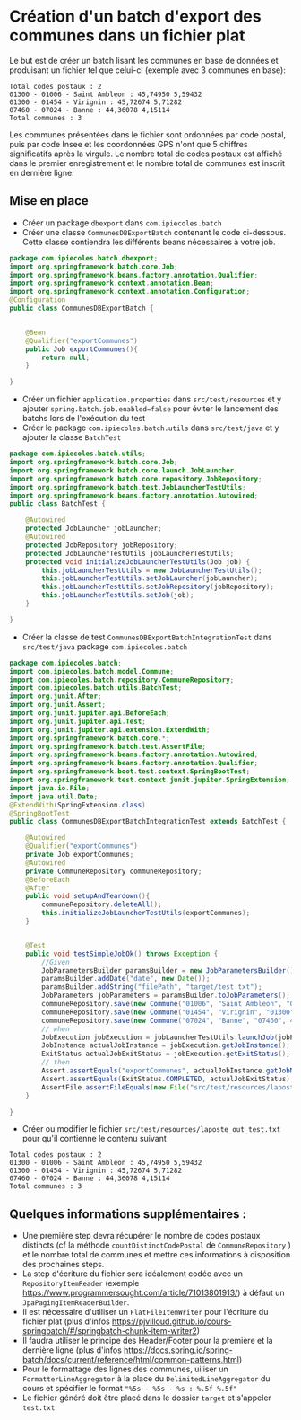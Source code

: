 # Création d'un batch d'export des communes dans un fichier plat

Le but est de créer un batch lisant les communes en base de données et produisant un fichier tel que celui-ci (exemple avec 3 communes en base): 

```
Total codes postaux : 2
01300 - 01006 - Saint Ambleon : 45,74950 5,59432
01300 - 01454 - Virignin : 45,72674 5,71282
07460 - 07024 - Banne : 44,36078 4,15114
Total communes : 3
```

Les communes présentées dans le fichier sont ordonnées par code postal, puis par code Insee et les coordonnées GPS n'ont que 5 chiffres
significatifs après la virgule. Le nombre total de codes postaux est affiché dans le premier enregistrement et le nombre total de communes
est inscrit en dernière ligne.

## Mise en place

- Créer un package `dbexport` dans `com.ipiecoles.batch`
- Créer une classe `CommunesDBExportBatch` contenant le code ci-dessous. Cette classe contiendra les différents beans nécessaires à votre job.

```java
package com.ipiecoles.batch.dbexport;
import org.springframework.batch.core.Job;
import org.springframework.beans.factory.annotation.Qualifier;
import org.springframework.context.annotation.Bean;
import org.springframework.context.annotation.Configuration;
@Configuration
public class CommunesDBExportBatch {


    @Bean
    @Qualifier("exportCommunes")
    public Job exportCommunes(){
        return null;
    }

}
```

- Créer un fichier `application.properties` dans `src/test/resources` et y ajouter `spring.batch.job.enabled=false` pour éviter le lancement des batchs lors de l'exécution du test
- Créer le package `com.ipiecoles.batch.utils` dans `src/test/java` et y ajouter la classe `BatchTest`

```java
package com.ipiecoles.batch.utils;
import org.springframework.batch.core.Job;
import org.springframework.batch.core.launch.JobLauncher;
import org.springframework.batch.core.repository.JobRepository;
import org.springframework.batch.test.JobLauncherTestUtils;
import org.springframework.beans.factory.annotation.Autowired;
public class BatchTest {

    @Autowired
    protected JobLauncher jobLauncher;
    @Autowired
    protected JobRepository jobRepository;
    protected JobLauncherTestUtils jobLauncherTestUtils;
    protected void initializeJobLauncherTestUtils(Job job) {
        this.jobLauncherTestUtils = new JobLauncherTestUtils();
        this.jobLauncherTestUtils.setJobLauncher(jobLauncher);
        this.jobLauncherTestUtils.setJobRepository(jobRepository);
        this.jobLauncherTestUtils.setJob(job);
    }

}
```

- Créer la classe de test `CommunesDBExportBatchIntegrationTest` dans `src/test/java` package `com.ipiecoles.batch`

```java
package com.ipiecoles.batch;
import com.ipiecoles.batch.model.Commune;
import com.ipiecoles.batch.repository.CommuneRepository;
import com.ipiecoles.batch.utils.BatchTest;
import org.junit.After;
import org.junit.Assert;
import org.junit.jupiter.api.BeforeEach;
import org.junit.jupiter.api.Test;
import org.junit.jupiter.api.extension.ExtendWith;
import org.springframework.batch.core.*;
import org.springframework.batch.test.AssertFile;
import org.springframework.beans.factory.annotation.Autowired;
import org.springframework.beans.factory.annotation.Qualifier;
import org.springframework.boot.test.context.SpringBootTest;
import org.springframework.test.context.junit.jupiter.SpringExtension;
import java.io.File;
import java.util.Date;
@ExtendWith(SpringExtension.class)
@SpringBootTest
public class CommunesDBExportBatchIntegrationTest extends BatchTest {

    @Autowired
    @Qualifier("exportCommunes")
    private Job exportCommunes;
    @Autowired
    private CommuneRepository communeRepository;
    @BeforeEach
    @After
    public void setupAndTeardown(){
        communeRepository.deleteAll();
        this.initializeJobLauncherTestUtils(exportCommunes);
    }


    @Test
    public void testSimpleJobOk() throws Exception {
        //Given
        JobParametersBuilder paramsBuilder = new JobParametersBuilder();
        paramsBuilder.addDate("date", new Date());
        paramsBuilder.addString("filePath", "target/test.txt");
        JobParameters jobParameters = paramsBuilder.toJobParameters();
        communeRepository.save(new Commune("01006", "Saint Ambleon", "01300", 45.7494989044, 5.59432017366));
        communeRepository.save(new Commune("01454", "Virignin", "01300", 45.7267387762, 5.71282330936));
        communeRepository.save(new Commune("07024", "Banne", "07460", 44.3607782702, 4.15113804507));
        // when
        JobExecution jobExecution = jobLauncherTestUtils.launchJob(jobParameters);
        JobInstance actualJobInstance = jobExecution.getJobInstance();
        ExitStatus actualJobExitStatus = jobExecution.getExitStatus();
        // then
        Assert.assertEquals("exportCommunes", actualJobInstance.getJobName());
        Assert.assertEquals(ExitStatus.COMPLETED, actualJobExitStatus);
        AssertFile.assertFileEquals(new File("src/test/resources/laposte_out_test.txt"), new File("target/test.txt"));
    }

}
```

- Créer ou modifier le fichier `src/test/resources/laposte_out_test.txt` pour qu'il contienne le contenu suivant

```
Total codes postaux : 2
01300 - 01006 - Saint Ambleon : 45,74950 5,59432
01300 - 01454 - Virignin : 45,72674 5,71282
07460 - 07024 - Banne : 44,36078 4,15114
Total communes : 3
```

## Quelques informations supplémentaires : 
- Une première step devra récupérer le nombre de codes postaux distincts (cf la méthode `countDistinctCodePostal` de `CommuneRepository` )
et le nombre total de communes et mettre ces informations à disposition des prochaines steps.
- La step d'écriture du fichier sera idéalement codée avec un `RepositoryItemReader` (exemple https://www.programmersought.com/article/71013801913/) à défaut un `JpaPagingItemReaderBuilder`.
- Il est nécessaire d'utiliser un `FlatFileItemWriter` pour l'écriture du fichier plat (plus d'infos https://pjvilloud.github.io/cours-springbatch/#/springbatch-chunk-item-writer2)
- Il faudra utiliser le principe des Header/Footer pour la première et la dernière ligne (plus d'infos https://docs.spring.io/spring-batch/docs/current/reference/html/common-patterns.html)
- Pour le formattage des lignes des communes, uiliser un `FormatterLineAggregator` à la place du `DelimitedLineAggregator` du cours et spécifier le format `"%5s - %5s - %s : %.5f %.5f"`
- Le fichier généré doit être placé dans le dossier `target` et s'appeler `test.txt`
